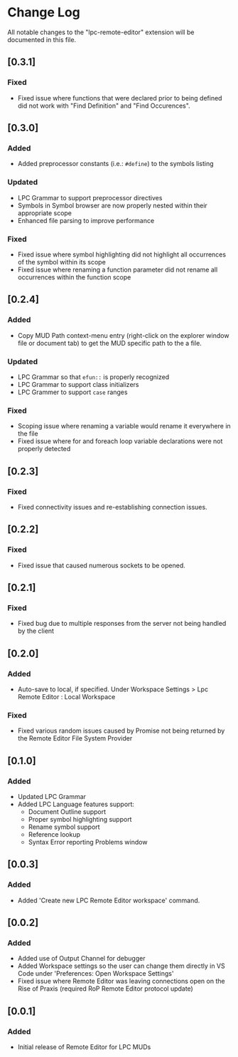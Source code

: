 # Change Log

All notable changes to the "lpc-remote-editor" extension will be documented in 
this file.

## [0.3.1]

### Fixed

- Fixed issue where functions that were declared prior to being defined did
not work with "Find Definition" and "Find Occurences".

## [0.3.0]

### Added

- Added preprocessor constants (i.e.: `#define`) to the symbols listing

### Updated

- LPC Grammar to support preprocessor directives
- Symbols in Symbol browser are now properly nested within their appropriate
scope
- Enhanced file parsing to improve performance

### Fixed

- Fixed issue where symbol highlighting did not highlight all occurrences of the
symbol within its scope
- Fixed issue where renaming a function parameter did not rename all occurrences
within the function scope

## [0.2.4]

### Added

- Copy MUD Path context-menu entry (right-click on the explorer window file or 
document tab) to get the MUD specific path to the a file.

### Updated

- LPC Grammar so that `efun::` is properly recognized
- LPC Grammar to support class initializers
- LPC Grammer to support `case` ranges

### Fixed

- Scoping issue where renaming a variable would rename it everywhere in the file
- Fixed issue where for and foreach loop variable declarations were not properly detected

## [0.2.3]

### Fixed

- Fixed connectivity issues and re-establishing connection issues.

## [0.2.2]

### Fixed

- Fixed issue that caused numerous sockets to be opened.

## [0.2.1]

### Fixed

- Fixed bug due to multiple responses from the server not being handled by the client

## [0.2.0]

### Added

- Auto-save to local, if specified.  Under Workspace Settings > Lpc Remote Editor : Local Workspace

### Fixed

- Fixed various random issues caused by Promise not being returned by the Remote Editor File System Provider


## [0.1.0]

### Added

- Updated LPC Grammar
- Added LPC Language features support:
	- Document Outline support
	- Proper symbol highlighting support
	- Rename symbol support
	- Reference lookup
	- Syntax Error reporting Problems window


## [0.0.3]

### Added

- Added 'Create new LPC Remote Editor workspace' command.


## [0.0.2]

### Added

- Added use of Output Channel for debugger
- Added Workspace settings so the user can change them directly in VS Code under 'Preferences: Open Workspace Settings'
- Fixed issue where Remote Editor was leaving connections open on the Rise of Praxis (required RoP Remote Editor protocol update)

## [0.0.1]

### Added

- Initial release of Remote Editor for LPC MUDs